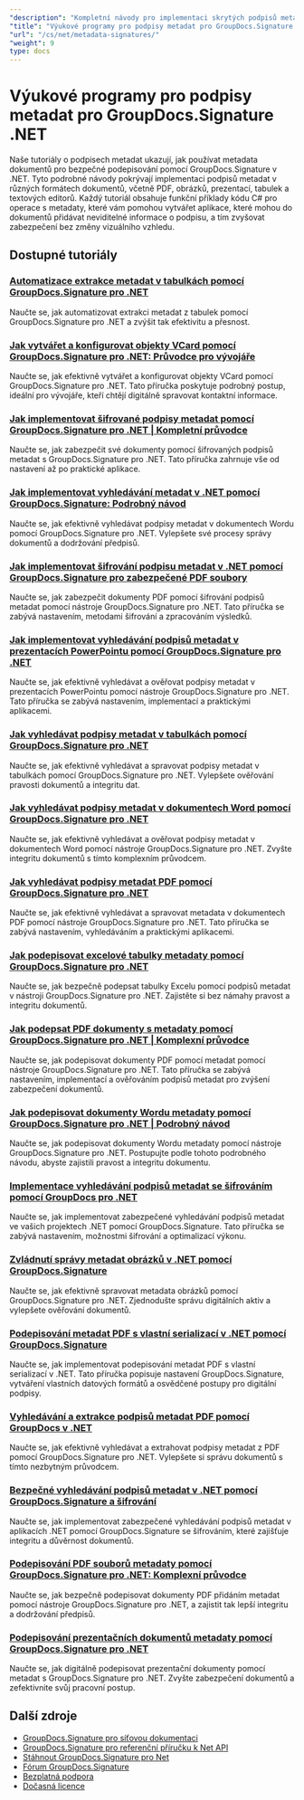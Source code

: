 ```yaml
---
"description": "Kompletní návody pro implementaci skrytých podpisů metadat v různých formátech dokumentů pomocí GroupDocs.Signature pro .NET."
"title": "Výukové programy pro podpisy metadat pro GroupDocs.Signature .NET"
"url": "/cs/net/metadata-signatures/"
"weight": 9
type: docs
---
```

# Výukové programy pro podpisy metadat pro GroupDocs.Signature .NET

Naše tutoriály o podpisech metadat ukazují, jak používat metadata dokumentů pro bezpečné podepisování pomocí GroupDocs.Signature v .NET. Tyto podrobné návody pokrývají implementaci podpisů metadat v různých formátech dokumentů, včetně PDF, obrázků, prezentací, tabulek a textových editorů. Každý tutoriál obsahuje funkční příklady kódu C# pro operace s metadaty, které vám pomohou vytvářet aplikace, které mohou do dokumentů přidávat neviditelné informace o podpisu, a tím zvyšovat zabezpečení bez změny vizuálního vzhledu.

## Dostupné tutoriály

### [Automatizace extrakce metadat v tabulkách pomocí GroupDocs.Signature pro .NET](./automate-metadata-extraction-groupdocs-signature-net/)
Naučte se, jak automatizovat extrakci metadat z tabulek pomocí GroupDocs.Signature pro .NET a zvýšit tak efektivitu a přesnost.

### [Jak vytvářet a konfigurovat objekty VCard pomocí GroupDocs.Signature pro .NET: Průvodce pro vývojáře](./create-configure-vcard-groupdocs-signature-dotnet/)
Naučte se, jak efektivně vytvářet a konfigurovat objekty VCard pomocí GroupDocs.Signature pro .NET. Tato příručka poskytuje podrobný postup, ideální pro vývojáře, kteří chtějí digitálně spravovat kontaktní informace.

### [Jak implementovat šifrované podpisy metadat pomocí GroupDocs.Signature pro .NET | Kompletní průvodce](./encrypted-metadata-signatures-groupdocs-signature-dotnet/)
Naučte se, jak zabezpečit své dokumenty pomocí šifrovaných podpisů metadat s GroupDocs.Signature pro .NET. Tato příručka zahrnuje vše od nastavení až po praktické aplikace.

### [Jak implementovat vyhledávání metadat v .NET pomocí GroupDocs.Signature: Podrobný návod](./implement-metadata-search-net-groupdocs-signature-guide/)
Naučte se, jak efektivně vyhledávat podpisy metadat v dokumentech Wordu pomocí GroupDocs.Signature pro .NET. Vylepšete své procesy správy dokumentů a dodržování předpisů.

### [Jak implementovat šifrování podpisu metadat v .NET pomocí GroupDocs.Signature pro zabezpečené PDF soubory](./groupdocs-signature-net-metadata-encryption/)
Naučte se, jak zabezpečit dokumenty PDF pomocí šifrování podpisů metadat pomocí nástroje GroupDocs.Signature pro .NET. Tato příručka se zabývá nastavením, metodami šifrování a zpracováním výsledků.

### [Jak implementovat vyhledávání podpisů metadat v prezentacích PowerPointu pomocí GroupDocs.Signature pro .NET](./implement-metadata-signature-search-groupdocs-net/)
Naučte se, jak efektivně vyhledávat a ověřovat podpisy metadat v prezentacích PowerPointu pomocí nástroje GroupDocs.Signature pro .NET. Tato příručka se zabývá nastavením, implementací a praktickými aplikacemi.

### [Jak vyhledávat podpisy metadat v tabulkách pomocí GroupDocs.Signature pro .NET](./search-metadata-signatures-spreadsheets-groupdocs-dotnet/)
Naučte se, jak efektivně vyhledávat a spravovat podpisy metadat v tabulkách pomocí GroupDocs.Signature pro .NET. Vylepšete ověřování pravosti dokumentů a integritu dat.

### [Jak vyhledávat podpisy metadat v dokumentech Word pomocí GroupDocs.Signature pro .NET](./search-metadata-signatures-word-groupdocs-signature-net/)
Naučte se, jak efektivně vyhledávat a ověřovat podpisy metadat v dokumentech Word pomocí nástroje GroupDocs.Signature pro .NET. Zvyšte integritu dokumentů s tímto komplexním průvodcem.

### [Jak vyhledávat podpisy metadat PDF pomocí GroupDocs.Signature pro .NET](./master-pdf-metadata-search-groupdocs-signature-dotnet/)
Naučte se, jak efektivně vyhledávat a spravovat metadata v dokumentech PDF pomocí nástroje GroupDocs.Signature pro .NET. Tato příručka se zabývá nastavením, vyhledáváním a praktickými aplikacemi.

### [Jak podepisovat excelové tabulky metadaty pomocí GroupDocs.Signature pro .NET](./sign-excel-metadata-groupdocs-net/)
Naučte se, jak bezpečně podepsat tabulky Excelu pomocí podpisů metadat v nástroji GroupDocs.Signature pro .NET. Zajistěte si bez námahy pravost a integritu dokumentů.

### [Jak podepsat PDF dokumenty s metadaty pomocí GroupDocs.Signature pro .NET | Komplexní průvodce](./sign-pdf-metadata-groupdocs-signature-net/)
Naučte se, jak podepisovat dokumenty PDF pomocí metadat pomocí nástroje GroupDocs.Signature pro .NET. Tato příručka se zabývá nastavením, implementací a ověřováním podpisů metadat pro zvýšení zabezpečení dokumentů.

### [Jak podepisovat dokumenty Wordu metadaty pomocí GroupDocs.Signature pro .NET | Podrobný návod](./sign-word-docs-metadata-groupdocs-signature-net/)
Naučte se, jak podepisovat dokumenty Wordu metadaty pomocí nástroje GroupDocs.Signature pro .NET. Postupujte podle tohoto podrobného návodu, abyste zajistili pravost a integritu dokumentu.

### [Implementace vyhledávání podpisů metadat se šifrováním pomocí GroupDocs pro .NET](./groupdocs-signature-metadata-search-encryption-net/)
Naučte se, jak implementovat zabezpečené vyhledávání podpisů metadat ve vašich projektech .NET pomocí GroupDocs.Signature. Tato příručka se zabývá nastavením, možnostmi šifrování a optimalizací výkonu.

### [Zvládnutí správy metadat obrázků v .NET pomocí GroupDocs.Signature](./mastering-image-metadata-groupdocs-signature-net/)
Naučte se, jak efektivně spravovat metadata obrázků pomocí GroupDocs.Signature pro .NET. Zjednodušte správu digitálních aktiv a vylepšete ověřování dokumentů.

### [Podepisování metadat PDF s vlastní serializací v .NET pomocí GroupDocs.Signature](./pdf-metadata-signing-custom-serialization-net/)
Naučte se, jak implementovat podepisování metadat PDF s vlastní serializací v .NET. Tato příručka popisuje nastavení GroupDocs.Signature, vytváření vlastních datových formátů a osvědčené postupy pro digitální podpisy.

### [Vyhledávání a extrakce podpisů metadat PDF pomocí GroupDocs v .NET](./search-pdf-metadata-signatures-groupdocs-dotnet/)
Naučte se, jak efektivně vyhledávat a extrahovat podpisy metadat z PDF pomocí GroupDocs.Signature pro .NET. Vylepšete si správu dokumentů s tímto nezbytným průvodcem.

### [Bezpečné vyhledávání podpisů metadat v .NET pomocí GroupDocs.Signature a šifrování](./groupdocs-signature-net-encryption-metadata-search/)
Naučte se, jak implementovat zabezpečené vyhledávání podpisů metadat v aplikacích .NET pomocí GroupDocs.Signature se šifrováním, které zajišťuje integritu a důvěrnost dokumentů.

### [Podepisování PDF souborů metadaty pomocí GroupDocs.Signature pro .NET: Komplexní průvodce](./sign-pdf-metadata-groupdocs-signature-dotnet/)
Naučte se, jak bezpečně podepisovat dokumenty PDF přidáním metadat pomocí nástroje GroupDocs.Signature pro .NET, a zajistit tak lepší integritu a dodržování předpisů.

### [Podepisování prezentačních dokumentů metadaty pomocí GroupDocs.Signature pro .NET](./sign-presentation-metadata-groupdocs-signature-net/)
Naučte se, jak digitálně podepisovat prezentační dokumenty pomocí metadat s GroupDocs.Signature pro .NET. Zvyšte zabezpečení dokumentů a zefektivnite svůj pracovní postup.

## Další zdroje

- [GroupDocs.Signature pro síťovou dokumentaci](https://docs.groupdocs.com/signature/net/)
- [GroupDocs.Signature pro referenční příručku k Net API](https://reference.groupdocs.com/signature/net/)
- [Stáhnout GroupDocs.Signature pro Net](https://releases.groupdocs.com/signature/net/)
- [Fórum GroupDocs.Signature](https://forum.groupdocs.com/c/signature)
- [Bezplatná podpora](https://forum.groupdocs.com/)
- [Dočasná licence](https://purchase.groupdocs.com/temporary-license/)